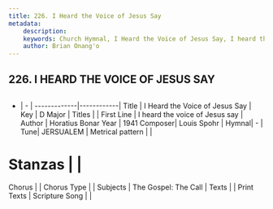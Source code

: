 ```yaml
---
title: 226. I Heard the Voice of Jesus Say
metadata:
    description: 
    keywords: Church Hymnal, I Heard the Voice of Jesus Say, I heard the voice of Jesus say, 
    author: Brian Onang'o
---
```



## 226. I HEARD THE VOICE OF JESUS SAY

```txt

```

- |   -  |
-------------|------------|
Title | I Heard the Voice of Jesus Say |
Key | D Major |
Titles |  |
First Line | I heard the voice of Jesus say |
Author | Horatius Bonar
Year | 1941
Composer| Louis Spohr |
Hymnal|  - |
Tune| JERSUALEM |
Metrical pattern | |
# Stanzas |  |
Chorus |  |
Chorus Type |  |
Subjects | The Gospel: The Call |
Texts |  |
Print Texts | 
Scripture Song |  |
  
